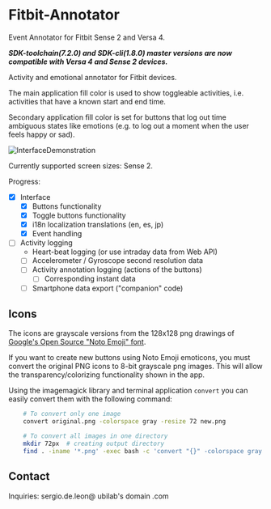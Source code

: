 # Fitbit-Annotator

Event Annotator for Fitbit Sense 2 and Versa 4.

***SDK-toolchain(7.2.0) and SDK-cli(1.8.0) master versions are now compatible with Versa 4 and Sense 2 devices.***

Activity and emotional annotator for Fitbit devices.

The main application fill color is used to show toggleable activities, i.e. activities that have a known start and end time.

Secondary application fill color is set for buttons that log out time ambiguous states like emotions (e.g. to log out a moment when the user feels happy or sad).

![InterfaceDemonstration](./Documentation/images/InterfaceDemo.gif)

Currently supported screen sizes: Sense 2.

Progress:
- [x] Interface
  - [x] Buttons functionality
  - [x] Toggle buttons functionality
  - [x] i18n localization translations (en, es, jp)
  - [x] Event handling
- [ ] Activity logging
  - Heart-beat logging (or use intraday data from Web API)
  - [ ] Accelerometer / Gyroscope second resolution data
  - [ ] Activity annotation logging (actions of the buttons)
    - [ ] Corresponding instant data
  - [ ] Smartphone data export ("companion" code)

## Icons

The icons are grayscale versions from the 128x128 png drawings of [Google's Open Source "Noto Emoji" font](https://github.com/googlefonts/noto-emoji).

If you want to create new buttons using Noto Emoji emoticons, you must convert the original PNG icons to 8-bit grayscale png images. This will allow the transparency/colorizing functionality shown in the app.

Using the imagemagick library and terminal application `convert` you can easily convert them with the following command:

```bash
    # To convert only one image
    convert original.png -colorspace gray -resize 72 new.png

    # To convert all images in one directory
    mkdir 72px  # creating output directory
    find . -iname '*.png' -exec bash -c 'convert "{}" -colorspace gray -resize 72 "./72px/{}"' \;  # find all png images and executing convert on each of them
```

## Contact

Inquiries: sergio.de.leon@ ubilab's domain .com
